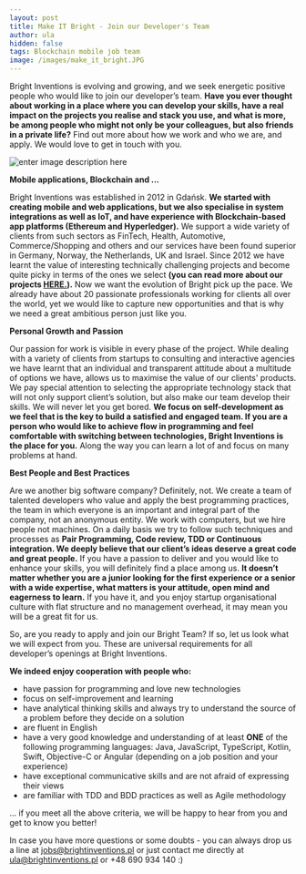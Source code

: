 ```yaml
---
layout: post
title: Make IT Bright - Join our Developer's Team 
author: ula 
hidden: false
tags: Blockchain mobile job team 
image: /images/make_it_bright.JPG
---
```


Bright Inventions is evolving and growing, and we seek energetic positive people who would like to join our developer’s team. **Have you ever thought about working in a place where you can develop your skills, have a real impact on the projects you realise and stack you use, and what is more, be among people who might not only be your colleagues, but also friends in a private life?** Find out more about how we work and who we are, and apply.  We would love to get in touch with you.

![enter image description here](https://lh3.googleusercontent.com/bDVzoIFtDCKW2LoRVSaaoI7DrF-QLYXmwqCwFpUwCpV0o4QvSYShFOz91HlKY04iC7FvKEhMshsL)

**Mobile applications, Blockchain and ...**

Bright Inventions was established in 2012 in Gdańsk. **We started with creating mobile and web applications, but we also specialise in system integrations as well as IoT, and have experience with Blockchain-based app platforms (Ethereum and Hyperledger).** We support a wide variety of clients from such sectors as FinTech, Health, Automotive, Commerce/Shopping and others and our services have been found superior in Germany, Norway, the Netherlands, UK and Israel. Since 2012 we have learnt the value of interesting technically challenging projects and become quite picky in terms of the ones we select **(you can read more about our projects [HERE.](https://clutch.co/profile/bright-inventions)).**  Now we want the evolution of Bright pick up the pace. We already have about 20 passionate professionals working for clients all over the world, yet we would like to capture new opportunities and that is why we need a great ambitious person just like you. 

**Personal Growth and Passion** 

Our passion for work is visible in every phase of the project. While dealing with a variety of clients from startups to consulting and interactive agencies we have learnt that an individual and transparent attitude about a multitude of options we have, allows us to maximise the value of our clients' products.  We pay special attention to selecting the appropriate technology stack that will not only support client’s solution, but also make our team develop their skills.  We will never let you get bored. **We focus on self-development as we feel that is the key to build a satisfied and engaged team. If you are a person who would like to achieve flow in programming and feel comfortable with switching between technologies, Bright Inventions is the place for you.** Along the way you can learn a lot of and focus on many problems at hand. 

**Best People and Best Practices** 

Are we another big software company? Definitely, not. We create a team of talented developers who value and apply the best programming practices, the team in which everyone is an important and integral part of the company, not an anonymous entity. We work with computers, but we hire people not machines. On a daily basis we try to follow such techniques and processes as **Pair Programming, Code review, TDD or Continuous integration. We deeply believe that our client’s ideas deserve a great code and great people.** If you have a passion to deliver and you would like to enhance your skills, you will definitely find a place among us. **It doesn’t matter whether you are a junior looking for the first experience or a senior with a wide expertise, what matters is your  attitude, open mind and eagerness to learn.** If you have it, and you enjoy startup organisational culture with flat structure and no management overhead, it may mean you will be a great fit for us.

So, are you ready to apply and join our Bright Team? If so, let us look what we will expect from you. These are universal requirements for all developer’s openings at Bright Inventions.

**We indeed enjoy cooperation with people who:**

-   have passion for programming and love new technologies
-   focus on self-improvement and learning
-   have analytical thinking skills and always try to understand the source of a problem before they decide on a solution
-   are fluent in English
-   have a very good knowledge and understanding of at least **ONE** of the following programming languages: Java, JavaScript, TypeScript, Kotlin, Swift, Objective-C or Angular (depending on a job position and your experience)
-   have exceptional communicative skills and are not afraid of expressing their views 
-   are familiar with TDD and BDD practices as well as Agile methodology

… if you meet all the above criteria, we will be happy to hear from you and get to know you better!

In case you have more questions or some doubts - you can always drop us a line at [jobs@brightinventions.pl](mailto:jobs@brightinventions.pl) or just contact me directly at [ula@brightinventions.pl](mailto:ula@brightinventions.pl) or +48 690 934 140 :)

